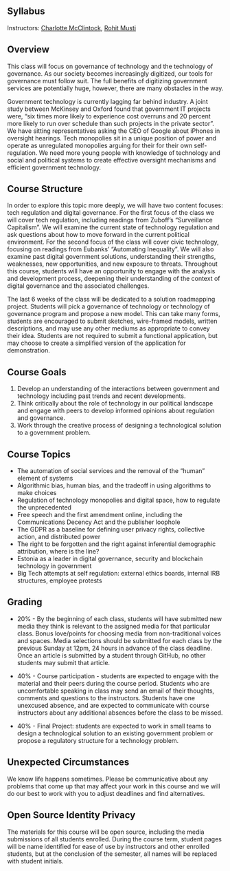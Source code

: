 ## Syllabus

Instructors: [Charlotte McClintock](https://charlottemcclintock.github.io/), [Rohit Musti](https://rohitmusti.dev/)

## Overview

This class will focus on governance of technology and the technology of governance. As our society becomes increasingly digitized, our tools for governance must follow suit. The full benefits of digitizing government services are potentially huge, however, there are many obstacles in the way. 

Government technology is currently lagging far behind industry. A joint study between McKinsey and Oxford found that government IT projects were, “six times more likely to experience cost overruns and 20 percent more likely to run over schedule than such projects in the private sector”. We have sitting representatives asking the CEO of Google about iPhones in oversight hearings. Tech monopolies sit in a unique position of power and operate as unregulated monopolies arguing for their for their own self-regulation. We need more young people with knowledge of technology and social and political systems to create effective oversight mechanisms and efficient government technology. 

## Course Structure

In order to explore this topic more deeply, we will have two content focuses: tech regulation and digital governance. For the first focus of the class we will cover tech regulation, including readings from Zuboff’s “Surveillance Capitalism”.  We will examine the current state of technology regulation and ask questions about how to move forward in the current political environment. For the second focus of the class will cover civic technology, focusing on readings from Eubanks’ “Automating Inequality”. We will also examine past digital government solutions, understanding their strengths, weaknesses, new opportunities, and new exposure to threats. Throughout this course, students will have an opportunity to engage with the analysis and development process, deepening their understanding of the context of digital governance and the associated challenges.

The last 6 weeks of the class will be dedicated to a solution roadmapping project. Students will pick a governance of technology or technology of governance program and propose a new model. This can take many forms, students are encouraged to submit sketches, wire-framed models, written descriptions, and may use any other mediums as appropriate to convey their idea. Students are not required to submit a functional application, but may choose to create a simplified version of the application for demonstration.

## Course Goals

1. Develop an understanding of the interactions between government and technology including past trends and recent developments. 
1. Think critically about the role of technology in our political landscape and engage with peers to develop informed opinions about regulation and governance. 
1. Work through the creative process of designing a technological solution to a government problem.

## Course Topics

- The automation of social services and the removal of the “human” element of systems
- Algorithmic bias, human bias, and the tradeoff in using algorithms to make choices
- Regulation of technology monopolies and digital space, how to regulate the unprecedented 
- Free speech and the first amendment online, including the Communications Decency Act and the publisher loophole
- The GDPR as a baseline for defining user privacy rights, collective action, and distributed power
- The right to be forgotten and the right against inferential demographic attribution, where is the line?
- Estonia as a leader in digital governance, security and blockchain technology in government
- Big Tech attempts at self regulation: external ethics boards, internal IRB structures, employee protests

## Grading

- 20% - By the beginning of each class, students will have submitted new media they think is relevant to the assigned media for that particular class. Bonus love/points for choosing media from non-traditional voices and spaces. Media selections should be submitted for each class by the previous Sunday at 12pm, 24 hours in advance of the class deadline. Once an article is submitted by a student through GitHub, no other students may submit that article. 

- 40% - Course participation - students are expected to engage with the material and their peers during the course period. Students who are uncomfortable speaking in class may send an email of their thoughts, comments and questions to the instructors. Students have one unexcused absence, and are expected to communicate with course instructors about any additional absences before the class to be missed. 

- 40% - Final Project: students are expected to work in small teams to design a technological solution to an existing government problem or propose a regulatory structure for a technology problem. 

## Unexpected Circumstances

We know life happens sometimes. Please be communicative about any problems that come up that may affect your work in this course and we will do our best to work with you to adjust deadlines and find alternatives. 

## Open Source Identity Privacy

The materials for this course will be open source, including the media submissions of all students enrolled. During the course term, student pages will be name identified for ease of use by instructors and other enrolled students, but at the conclusion of the semester, all names will be replaced with student initials. 
 

